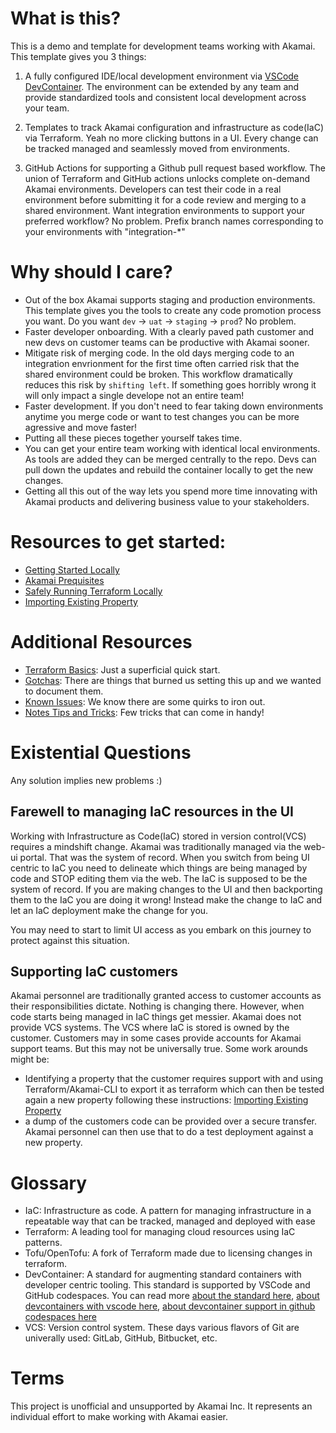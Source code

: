 # What is this?
This is a demo and template for development teams working with Akamai.  This template gives you 3 things:
1. A fully configured IDE/local development environment via [VSCode DevContainer](https://code.visualstudio.com/docs/devcontainers/containers).  The environment can be extended by any team and provide standardized tools and consistent local development across your team.  

1. Templates to track Akamai configuration and infrastructure as code(IaC) via Terraform.  Yeah no more clicking buttons in a UI.  Every change can be tracked managed and seamlessly moved from environments. 

1. GitHub Actions for supporting a Github pull request based workflow.  The union of Terraform and GitHub actions unlocks complete on-demand Akamai environments.  Developers can test their code in a real environment before submitting it for a code review and merging to a shared environment. Want integration environments to support your preferred workflow?  No problem.  Prefix branch names corresponding to your environments with "integration-*"  

# Why should I care?
- Out of the box Akamai supports staging and production environments.  This template gives you the tools to create any code promotion process you want.  Do you want `dev` -> `uat` -> `staging` -> `prod`?  No problem.  
- Faster developer onboarding.  With a clearly paved path customer and new devs on customer teams can be productive with Akamai sooner. 
- Mitigate risk of merging code.  In the old days merging code to an integration envrionment for the first time often carried risk that the shared environment could be broken.  This workflow dramatically reduces this risk by `shifting left`.  If something goes horribly wrong it will only impact a single develope not an entire team!
- Faster development. If you don't need to fear taking down environments anytime you merge code or want to test changes you can be more agressive and move faster!
- Putting all these pieces together yourself takes time.  
- You can get your entire team working with identical local environments. As tools are added they can be merged centrally to the repo.  Devs can pull down the updates and rebuild the container locally to get the new changes. 
- Getting all this out of the way lets you spend more time innovating with Akamai products and delivering business value to your stakeholders.

# Resources to get started:
- [Getting Started Locally](docs/getting-started.md)
- [Akamai Prequisites](docs/akamai-prerequisites.md)
- [Safely Running Terraform Locally](docs/safely-running-terraform-locally.md)
- [Importing Existing Property](docs/importing-existing-property.md)

# Additional Resources
- [Terraform Basics](docs/terraform-basics.md): Just a superficial quick start.
- [Gotchas](docs/gotchas.md): There are things that burned us setting this up and we wanted to document them.
- [Known Issues](docs/known-issues.md):  We know there are some quirks to iron out. 
- [Notes Tips and Tricks](docs/notes/notes-tips-and-tricks.md): Few tricks that can come in handy!

# Existential Questions
Any solution implies new problems :)


## Farewell to managing IaC resources in the UI
Working with Infrastructure as Code(IaC) stored in version control(VCS) requires a mindshift change.  Akamai was traditionally managed via the web-ui portal. That was the system of record. When you switch from being UI centric to IaC you need to delineate which things are being managed by code and STOP editing them via the web.  The IaC is supposed to be the system of record. If you are making changes to the UI and then backporting them to the IaC you are doing it wrong!  Instead make the change to IaC and let an IaC deployment make the change for you.  

You may need to start to limit UI access as you embark on this journey to protect against this situation.

## Supporting IaC customers
Akamai personnel are traditionally granted access to customer accounts as their responsibilities dictate. Nothing is changing there.  However, when code starts being managed in IaC things get messier.  Akamai does not provide VCS systems.  The VCS where IaC is stored is owned by the customer.  Customers may in some cases provide accounts for Akamai support teams.  But this may not be universally true.  Some work arounds might be:
- Identifying a property that the customer requires support with and using Terraform/Akamai-CLI to export it as terraform which can then be tested again a new property following these instructions: [Importing Existing Property](docs/importing-existing-property.md)
- a dump of the customers code can be provided over a secure transfer.  Akamai personnel can then use that to do a test deployment against a new property.

# Glossary
- IaC: Infrastructure as code.  A pattern for managing infrastructure in a repeatable way that can be tracked, managed and deployed with ease
- Terraform: A leading tool for managing cloud resources using IaC patterns.
- Tofu/OpenTofu: A fork of Terraform made due to licensing changes in terraform.
- DevContainer: A standard for augmenting standard containers with developer centric tooling.  This standard is supported by VSCode and GitHub codespaces.  You can read more [ about the standard here](https://containers.dev/), [about devcontainers with vscode here](https://code.visualstudio.com/docs/devcontainers/containers), [about devcontainer support in github codespaces here](https://docs.github.com/en/codespaces/setting-up-your-project-for-codespaces/adding-a-dev-container-configuration/introduction-to-dev-containers) 
- VCS: Version control system. These days various flavors of Git are univerally used: GitLab, GitHub, Bitbucket, etc.

# Terms
This project is unofficial and unsupported by Akamai Inc.  It represents an individual effort to make working with Akamai easier. 
